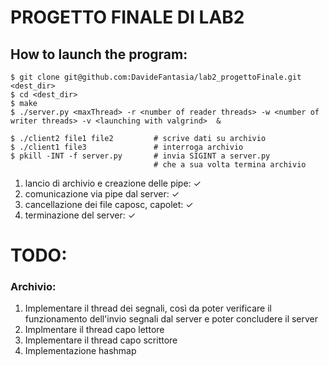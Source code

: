 # PROGETTO FINALE DI LAB2



## How to launch the program:

```
$ git clone git@github.com:DavideFantasia/lab2_progettoFinale.git <dest_dir>
$ cd <dest_dir>
$ make
$ ./server.py <maxThread> -r <number of reader threads> -w <number of writer threads> -v <launching with valgrind>  &

$ ./client2 file1 file2         # scrive dati su archivio
$ ./client1 file3               # interroga archivio
$ pkill -INT -f server.py       # invia SIGINT a server.py
                                # che a sua volta termina archivio
```

1. lancio di archivio e creazione delle pipe: ✓
2. comunicazione via pipe dal server: ✓
3. cancellazione dei file caposc, capolet: ✓
4. terminazione del server: ✓

# TODO:

### Archivio:
1. Implementare il thread dei segnali, così da poter verificare il funzionamento dell'invio segnali dal server e poter concludere il server
2. Implmentare il thread capo lettore
3. Implementare il thread capo scrittore
4. Implementazione hashmap

